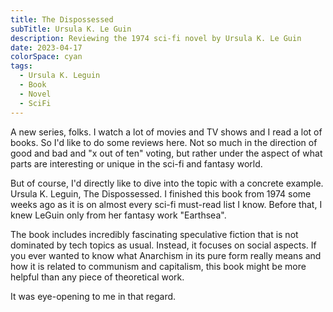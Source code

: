 ```yaml
---
title: The Dispossessed
subTitle: Ursula K. Le Guin
description: Reviewing the 1974 sci-fi novel by Ursula K. Le Guin
date: 2023-04-17
colorSpace: cyan
tags:
  - Ursula K. Leguin
  - Book
  - Novel
  - SciFi
---
```


A new series, folks. I watch a lot of movies and TV shows and I read a lot of
books. So I'd like to do some reviews here. Not so much in the direction of good
and bad and "x out of ten" voting, but rather under the aspect of what parts are
interesting or unique in the sci-fi and fantasy world.

But of course, I'd directly like to dive into the topic with a concrete example.
Ursula K. Leguin, The Dispossessed. I finished this book from 1974 some weeks
ago as it is on almost every sci-fi must-read list I know. Before that, I knew
LeGuin only from her fantasy work "Earthsea".

The book includes incredibly fascinating speculative fiction that is not
dominated by tech topics as usual. Instead, it focuses on social aspects. If you
ever wanted to know what Anarchism in its pure form really means and how it is
related to communism and capitalism, this book might be more helpful than any
piece of theoretical work.

It was eye-opening to me in that regard.
